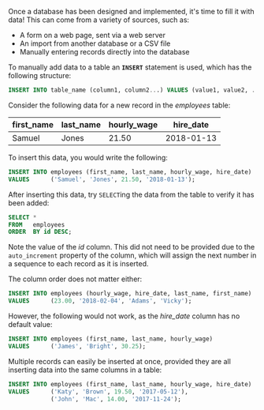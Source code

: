 Once a database has been designed and implemented, it's time to fill it with data! This can come from a variety of sources, such as:

* A form on a web page, sent via a web server
* An import from another database or a CSV file
* Manually entering records directly into the database

To manually add data to a table an **`INSERT`** statement is used, which has the following structure:

```sql
INSERT INTO table_name (column1, column2...) VALUES (value1, value2, ...);
```

Consider the following data for a new record in the _employees_ table:

| first_name | last_name | hourly_wage | hire_date  |
| ---------- | --------- | ----------- | ---------- |
| Samuel     | Jones     | 21.50       | 2018-01-13 |

To insert this data, you would write the following:

```sql
INSERT INTO employees (first_name, last_name, hourly_wage, hire_date)
VALUES      ('Samuel', 'Jones', 21.50, '2018-01-13');
```

After inserting this data, try `SELECT`ing the data from the table to verify it has been added:

```sql
SELECT *
FROM   employees
ORDER  BY id DESC;
```

Note the value of the _id_ column. This did not need to be provided due to the `auto_increment` property of the column, which will assign the next number in a sequence to each record as it is inserted.

The column order does not matter either:

```sql
INSERT INTO employees (hourly_wage, hire_date, last_name, first_name)
VALUES      (23.00, '2018-02-04', 'Adams', 'Vicky'); 
```

However, the following would not work, as the *hire_date* column has no default value:

```sql
INSERT INTO employees (first_name, last_name, hourly_wage)
VALUES      ('James', 'Bright', 30.25); 
```

Multiple records can easily be inserted at once, provided they are all inserting data into the same columns in a table:

```sql
INSERT INTO employees (first_name, last_name, hourly_wage, hire_date)
VALUES      ('Katy', 'Brown', 19.50, '2017-05-12'),
            ('John', 'Mac', 14.00, '2017-11-24'); 
```


